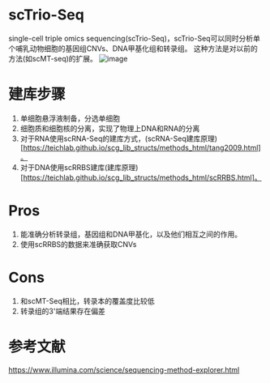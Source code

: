 # scTrio-Seq
single-cell triple omics sequencing(scTrio-Seq)，scTrio-Seq可以同时分析单个哺乳动物细胞的基因组CNVs、DNA甲基化组和转录组。
这种方法是对以前的方法(如scMT-seq)的扩展。
![image](https://github.com/SitaoZ/Seq-assays/assets/29169319/653db4b3-98e9-4c31-9a09-c158d6e63526)

# 建库步骤
1. 单细胞悬浮液制备，分选单细胞
2. 细胞质和细胞核的分离，实现了物理上DNA和RNA的分离
3. 对于RNA使用scRNA-Seq的建库方式，(scRNA-Seq建库原理)[https://teichlab.github.io/scg_lib_structs/methods_html/tang2009.html]。
4. 对于DNA使用scRRBS建库(建库原理)[https://teichlab.github.io/scg_lib_structs/methods_html/scRRBS.html]。
# Pros
1. 能准确分析转录组，基因组和DNA甲基化，以及他们相互之间的作用。
2. 使用scRRBS的数据来准确获取CNVs

# Cons
1. 和scMT-Seq相比，转录本的覆盖度比较低
2. 转录组的3'端结果存在偏差

# 参考文献
https://www.illumina.com/science/sequencing-method-explorer.html

